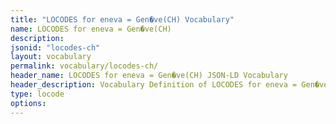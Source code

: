 ```yaml
---
title: "LOCODES for eneva = Gen�ve(CH) Vocabulary"
name: LOCODES for eneva = Gen�ve(CH) 
description: 
jsonid: "locodes-ch"
layout: vocabulary
permalink: vocabulary/locodes-ch/
header_name: LOCODES for eneva = Gen�ve(CH) JSON-LD Vocabulary
header_description: Vocabulary Definition of LOCODES for eneva = Gen�ve(CH) semantics in HTML format. JSON-LD format is available at [locodes-ch.jsonld](https://edi3.org/vocabulary/locodes-ch.jsonld)
type: locode
options:
---
```

